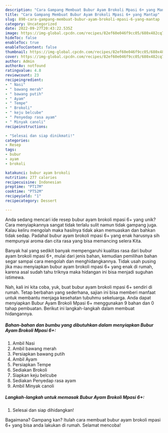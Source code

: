 ```yaml
---
description: "Cara Gampang Membuat Bubur Ayam Brokoli Mpasi 6+ yang Mantap"
title: "Cara Gampang Membuat Bubur Ayam Brokoli Mpasi 6+ yang Mantap"
slug: 890-cara-gampang-membuat-bubur-ayam-brokoli-mpasi-6-yang-mantap
category: Uncategorized
date: 2022-09-27T20:43:22.535Z
image: https://img-global.cpcdn.com/recipes/82ef60e046f9cc05/680x482cq70/bubur-ayam-brokoli-mpasi-6-foto-resep-utama.jpg
hideToc: false
enableToc: true
enableTocContent: false
thumbnail: https://img-global.cpcdn.com/recipes/82ef60e046f9cc05/680x482cq70/bubur-ayam-brokoli-mpasi-6-foto-resep-utama.jpg
cover: https://img-global.cpcdn.com/recipes/82ef60e046f9cc05/680x482cq70/bubur-ayam-brokoli-mpasi-6-foto-resep-utama.jpg
author: Admin
authorAv: notfound
ratingvalue: 4.8
reviewcount: 23
recipeingredient:
- " Nasi"
- " bawang merah"
- " bawang putih"
- " Ayam"
- " Tempe"
- " Brokoli"
- " keju belcube"
- " Penyedap rasa ayam"
- " Minyak canoli"
recipeinstructions:

- "Selesai dan siap dinikmati!"
categories:
- Resep
tags:
- bubur
- ayam
- brokoli

katakunci: bubur ayam brokoli 
nutrition: 277 calories
recipecuisine: Indonesian
preptime: "PT17M"
cooktime: "PT52M"
recipeyield: "1"
recipecategory: Dessert

---
```





Anda sedang mencari ide resep bubur ayam brokoli mpasi 6+ yang unik? Cara menyiapkannya sangat tidak terlalu sulit namun tidak gampang juga. Kalau keliru mengolah maka hasilnya tidak akan memuaskan dan bahkan tidak sedap. Padahal bubur ayam brokoli mpasi 6+ yang enak harusnya sih mempunyai aroma dan cita rasa yang bisa memancing selera Kita.







Banyak hal yang sedikit banyak mempengaruhi kualitas rasa dari bubur ayam brokoli mpasi 6+, mulai dari jenis bahan, kemudian pemilihan bahan segar sampai cara mengolah dan menghidangkannya. Tidak usah pusing jika mau menyiapkan bubur ayam brokoli mpasi 6+ yang enak di rumah, karena asal sudah tahu triknya maka hidangan ini bisa menjadi suguhan istimewa.






Nah, kali ini kita coba, yuk, buat bubur ayam brokoli mpasi 6+ sendiri di rumah. Tetap berbahan yang sederhana, sajian ini bisa memberi manfaat untuk membantu menjaga kesehatan tubuhmu sekeluarga. Anda dapat menyiapkan Bubur Ayam Brokoli Mpasi 6+ menggunakan 9 bahan dan 0 tahap pembuatan. Berikut ini langkah-langkah dalam membuat hidangannya.

<!--inarticleads1-->

##### Bahan-bahan dan bumbu yang dibutuhkan dalam menyiapkan Bubur Ayam Brokoli Mpasi 6+:

1. Ambil  Nasi
1. Ambil  bawang merah
1. Persiapkan  bawang putih
1. Ambil  Ayam
1. Persiapkan  Tempe
1. Sediakan  Brokoli
1. Siapkan  keju belcube
1. Sediakan  Penyedap rasa ayam
1. Ambil  Minyak canoli




<!--inarticleads2-->

##### Langkah-langkah untuk memasak Bubur Ayam Brokoli Mpasi 6+:


1. Selesai dan siap dihidangkan!



Bagaimana? Gampang kan? Itulah cara membuat bubur ayam brokoli mpasi 6+ yang bisa anda lakukan di rumah. Selamat mencoba!
